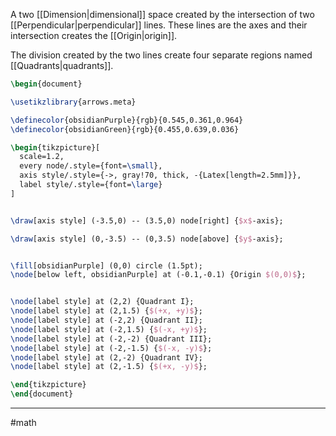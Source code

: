 A two [[Dimension|dimensional]] space created by the intersection of two [[Perpendicular|perpendicular]] lines. These lines are the axes and their intersection creates the [[Origin|origin]].

The division created by the two lines create four separate regions named [[Quadrants|quadrants]].


```tikz
\begin{document}

\usetikzlibrary{arrows.meta}

\definecolor{obsidianPurple}{rgb}{0.545,0.361,0.964}
\definecolor{obsidianGreen}{rgb}{0.455,0.639,0.036}

\begin{tikzpicture}[
  scale=1.2,
  every node/.style={font=\small},
  axis style/.style={->, gray!70, thick, -{Latex[length=2.5mm]}},
  label style/.style={font=\large}
]


\draw[axis style] (-3.5,0) -- (3.5,0) node[right] {$x$-axis};

\draw[axis style] (0,-3.5) -- (0,3.5) node[above] {$y$-axis};


\fill[obsidianPurple] (0,0) circle (1.5pt);
\node[below left, obsidianPurple] at (-0.1,-0.1) {Origin $(0,0)$};


\node[label style] at (2,2) {Quadrant I};
\node[label style] at (2,1.5) {$(+x, +y)$};
\node[label style] at (-2,2) {Quadrant II};
\node[label style] at (-2,1.5) {$(-x, +y)$};
\node[label style] at (-2,-2) {Quadrant III};
\node[label style] at (-2,-1.5) {$(-x, -y)$};
\node[label style] at (2,-2) {Quadrant IV};
\node[label style] at (2,-1.5) {$(+x, -y)$};

\end{tikzpicture}
\end{document}
```

---
#math 